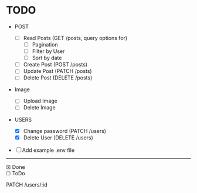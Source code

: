# TODO

- POST
  - ☐ Read Posts (GET /posts, query options for)
    - ☐ Pagination
    - ☐ Filter by User
    - ☐ Sort by date
  - ☐ Create Post (POST /posts)
  - ☐ Update Post (PATCH /posts)
  - ☐ Delete Post (DELETE /posts)

- Image
  - ☐ Upload Image
  - ☐ Delete Image 

- USERS
  - ☒ Change password (PATCH /users)
  - ☒ Delete User (DELETE /users)

- ☐ Add example .env file
--- 

☒ Done \
☐ ToDo



PATCH /users/:id
